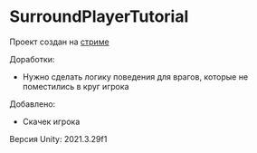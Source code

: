 # SurroundPlayerTutorial

Проект создан на [стриме](https://www.youtube.com/watch?v=dAH1BxkfyFI)

Доработки:
* Нужно сделать логику поведения для врагов, которые не поместились в круг игрока

Добавлено:
* Скачек игрока

Версия Unity: 2021.3.29f1
